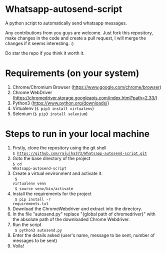 # Whatsapp-autosend-script

A python script to automatically send whatsapp messages.

Any contributions from you guys are welcome. Just fork this repository, make changes in the code and create a pull request, I will merge the changes if it seems interesting. :)

Do star the repo if you think it worth it.

# Requirements (on your system)
1. Chrome/Chromium Browser (https://www.google.com/chrome/browser)
2. Chrome WebDriver (https://chromedriver.storage.googleapis.com/index.html?path=2.33/)
3. Python3 (https://www.python.org/downloads/)
4. Virtualenv (<code>$ pip3 install virtualenv</code>)
5. Selenium (<code>$ pip3 install selenium</code>)

# Steps to run in your local machine
1. Firstly, clone the repository using the git shell <br>
<code>$ https://github.com/rajujha373/Whatsapp-autosend-script.git</code> 
2. Goto the base directory of the project <br>
<code>$ cd Whatsapp-autosend-script</code>  
3. Create a virtual environment and activate it.<br> 
<code> $ virtualenv venv </code><br>
<code> $ source venv/bin/activate </code>
4. Install the requirements for the project<br> 
<code> $ pip install -r requirements.txt </code>
6. Download the ChromeWebdriver and extract into the directory.
7. In the file "autosend.py" replace "{global path of chromedriver}" with the absolute path of the downloaded Chrome Webdriver.
5. Run the script<br>
<code> $ python3 autosend.py</code>
6. Enter the details asked (user's name, message to be sent, number of messages to be sent)
7. Voila!


